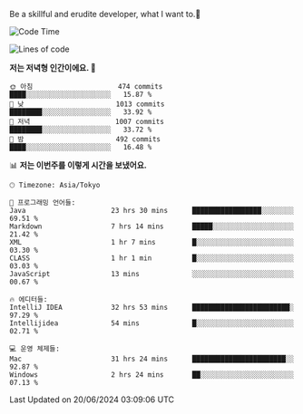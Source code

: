 Be a skillful and erudite developer, what I want to.👶

<!--START_SECTION:waka-->
![Code Time](http://img.shields.io/badge/Code%20Time-903%20hrs%2055%20mins-blue)

![Lines of code](https://img.shields.io/badge/%EC%A0%80%EB%8A%94%20%EC%97%AC%ED%83%9C%EA%B9%8C%EC%A7%80%20-2.3%20million%20%EC%A4%84%EC%9D%98%20%EC%BD%94%EB%93%9C%EB%A5%BC%20%EC%9E%91%EC%84%B1%ED%96%88%EC%96%B4%EC%9A%94.-blue)

**저는 저녁형 인간이에요. 🦉** 

```text
🌞 아침                     474 commits         ████░░░░░░░░░░░░░░░░░░░░░   15.87 % 
🌆 낮　                     1013 commits        ████████░░░░░░░░░░░░░░░░░   33.92 % 
🌃 저녁                     1007 commits        ████████░░░░░░░░░░░░░░░░░   33.72 % 
🌙 밤　                     492 commits         ████░░░░░░░░░░░░░░░░░░░░░   16.48 % 
```


📊 **저는 이번주를 이렇게 시간을 보냈어요.** 

```text
🕑︎ Timezone: Asia/Tokyo

💬 프로그래밍 언어들: 
Java                     23 hrs 30 mins      █████████████████░░░░░░░░   69.51 % 
Markdown                 7 hrs 14 mins       █████░░░░░░░░░░░░░░░░░░░░   21.42 % 
XML                      1 hr 7 mins         █░░░░░░░░░░░░░░░░░░░░░░░░   03.30 % 
CLASS                    1 hr 1 min          █░░░░░░░░░░░░░░░░░░░░░░░░   03.03 % 
JavaScript               13 mins             ░░░░░░░░░░░░░░░░░░░░░░░░░   00.67 % 

🔥 에디터들: 
IntelliJ IDEA            32 hrs 53 mins      ████████████████████████░   97.29 % 
Intellijidea             54 mins             █░░░░░░░░░░░░░░░░░░░░░░░░   02.71 % 

💻 운영 체제들: 
Mac                      31 hrs 24 mins      ███████████████████████░░   92.87 % 
Windows                  2 hrs 24 mins       ██░░░░░░░░░░░░░░░░░░░░░░░   07.13 % 
```


 Last Updated on 20/06/2024 03:09:06 UTC
<!--END_SECTION:waka-->

